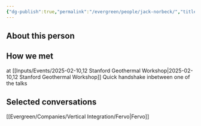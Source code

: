 ```yaml
---
{"dg-publish":true,"permalink":"/evergreen/people/jack-norbeck/","title":"CTO","tags":["c_level","people","geo_eco"]}
---
```


## About this person


## How we met
at [[Inputs/Events/2025-02-10,12 Stanford Geothermal Workshop\|2025-02-10,12 Stanford Geothermal Workshop]]
Quick handshake inbetween one of the talks

## Selected conversations


[[Evergreen/Companies/Vertical Integration/Fervo\|Fervo]]

